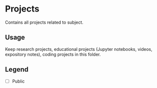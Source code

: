 # Projects
Contains all projects related to subject.

## Usage
Keep research projects, educational projects (Jupyter notebooks, videos, expository notes), coding projects in this folder.

## Legend
- [ ] Public